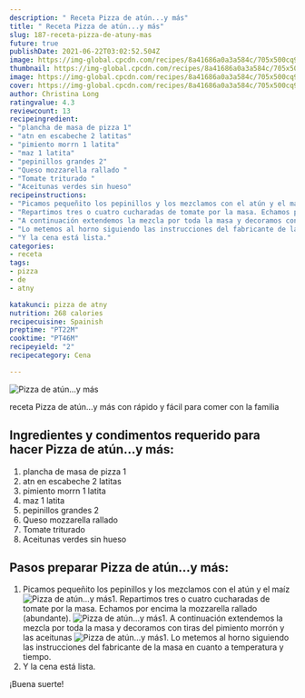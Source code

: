 ```yaml
---
description: " Receta Pizza de atún...y más"
title: " Receta Pizza de atún...y más"
slug: 187-receta-pizza-de-atuny-mas
future: true
publishDate: 2021-06-22T03:02:52.504Z
image: https://img-global.cpcdn.com/recipes/8a41686a0a3a584c/705x500cq90/pizza-de-atuny-mas-foto-principal.jpg
thumbnail: https://img-global.cpcdn.com/recipes/8a41686a0a3a584c/705x500cq90/pizza-de-atuny-mas-foto-principal.jpg
image: https://img-global.cpcdn.com/recipes/8a41686a0a3a584c/705x500cq90/pizza-de-atuny-mas-foto-principal.jpg
cover: https://img-global.cpcdn.com/recipes/8a41686a0a3a584c/705x500cq90/pizza-de-atuny-mas-foto-principal.jpg
author: Christina Long
ratingvalue: 4.3
reviewcount: 13
recipeingredient:
- "plancha de masa de pizza 1"
- "atn en escabeche 2 latitas"
- "pimiento morrn 1 latita"
- "maz 1 latita"
- "pepinillos grandes 2"
- "Queso mozzarella rallado "
- "Tomate triturado "
- "Aceitunas verdes sin hueso"
recipeinstructions:
- "Picamos pequeñito los pepinillos y los mezclamos con el atún y el maíz"
- "Repartimos tres o cuatro cucharadas de tomate por la masa. Echamos por encima la mozzarella rallado (abundante)."
- "A continuación extendemos la mezcla por toda la masa y decoramos con tiras del pimiento morrón y las aceitunas"
- "Lo metemos al horno siguiendo las instrucciones del fabricante de la masa en cuanto a temperatura y tiempo."
- "Y la cena está lista."
categories:
- receta
tags:
- pizza
- de
- atny

katakunci: pizza de atny 
nutrition: 268 calories
recipecuisine: Spainish
preptime: "PT22M"
cooktime: "PT46M"
recipeyield: "2"
recipecategory: Cena

---
```



![Pizza de atún...y más](https://img-global.cpcdn.com/recipes/8a41686a0a3a584c/705x500cq90/pizza-de-atuny-mas-foto-principal.jpg)

receta Pizza de atún...y más con rápido y fácil para comer con la familia

<!--inarticleads1-->

## Ingredientes y condimentos requerido para hacer Pizza de atún...y más:

1. plancha de masa de pizza 1
1. atn en escabeche 2 latitas
1. pimiento morrn 1 latita
1. maz 1 latita
1. pepinillos grandes 2
1. Queso mozzarella rallado 
1. Tomate triturado 
1. Aceitunas verdes sin hueso



<!--inarticleads2-->

## Pasos preparar Pizza de atún...y más:

1. Picamos pequeñito los pepinillos y los mezclamos con el atún y el maíz
<img src="https://img-global.cpcdn.com/steps/e9f01a3e78d8b4e0/160x128cq70/foto-del-paso-1-de-la-receta-pizza-de-atuny-mas.jpg" alt="Pizza de atún...y más">1. Repartimos tres o cuatro cucharadas de tomate por la masa. Echamos por encima la mozzarella rallado (abundante).
<img src="https://img-global.cpcdn.com/steps/e7e81410853d989c/160x128cq70/foto-del-paso-2-de-la-receta-pizza-de-atuny-mas.jpg" alt="Pizza de atún...y más">1. A continuación extendemos la mezcla por toda la masa y decoramos con tiras del pimiento morrón y las aceitunas
<img src="https://img-global.cpcdn.com/steps/72f8c25c98f18848/160x128cq70/foto-del-paso-3-de-la-receta-pizza-de-atuny-mas.jpg" alt="Pizza de atún...y más">1. Lo metemos al horno siguiendo las instrucciones del fabricante de la masa en cuanto a temperatura y tiempo.
1. Y la cena está lista.



¡Buena suerte!

